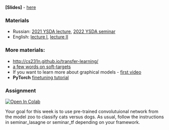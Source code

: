 __[Slides]__ - [here](https://disk.yandex.ru/d/kqZODPyzcxPkeQ)

### Materials
- Russian: [2021 YSDA lecture](https://disk.yandex.ru/i/gdJaPtIzP9yURQ), [2022 YSDA seminar](https://disk.yandex.ru/i/9L2BxaTXb-JSTg)
- English: [lecture I](https://www.youtube.com/watch?v=GxZrEKZfW2o), [lecture II](https://www.youtube.com/watch?v=pA4BsUK3oP4)

### More materials:
- http://cs231n.github.io/transfer-learning/
- [a few words on soft-targets](http://www.kdnuggets.com/2015/05/dark-knowledge-neural-network.html)
- If you want to learn more about graphical models - [first video](https://www.youtube.com/watch?v=uAsys22y5mY)
- **PyTorch** [finetuning tutorial](https://pytorch.org/tutorials/beginner/finetuning_torchvision_models_tutorial.html)


### Assignment
[![Open In Colab](https://colab.research.google.com/assets/colab-badge.svg)](https://colab.research.google.com/github/yandexdataschool/Practical_DL/blob/spring23/week04_finetuning/seminar_pytorch.ipynb)

Your goal for this week is to use pre-trained convolutuional network from the model zoo to classify cats versus dogs.
As usual, follow the instructions in seminar_lasagne or seminar_tf depending on your framework.

